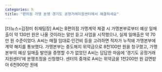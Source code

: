 ```yaml
---
categories: h
title: "편의점 가맹 분쟁 경기도 공정거래지원센터에서 해결하세요"
---
```

[더뉴스=김정미 취재팀장] A씨는 B편의점 가맹계약 체결 시 가맹본부로부터 예상 일매출이 약 130만 원은 나올 것이라는 말만 듣고 사업을 시작했으나, 실제 일매출은 약 70만 원 수준이었다. A씨는 매월 임대료·인건비 등을 고려하면 적자가 누적돼 가맹본부에 계약 해지를 통보했다. 가맹본부는 중도해지 위약금으로 8천100만 원을 청구했고, 가맹본부의 예상 일매출 발언을 증명할 수가 없었던 A씨는 답답한 마음에 ‘경기도 공정거래지원센터’에 분쟁조정을 신청했다. 센터의 중재로 A씨는 위약금을 1천200만 원 감면받아 6천900만 원에